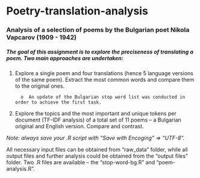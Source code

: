 # Poetry-translation-analysis


### Analysis of a selection of poems by the Bulgarian poet Nikola Vapcarov (1909 - 1942)

##### The goal of this assignment is to explore the preciseness of translating a poem. Two main approaches are undertaken:


1. Explore a single poem and four translations (hence 5 language versions of the same poem). Extract the most common words and compare them to the original ones. 
   
   
         o	An update of the Bulgarian stop word list was conducted in order to achieve the first task. 


2. Explore the topics and the most important and unique tokens per document (TF-IDF analysis) of a total set of 11 poems – a Bulgarian original and English version. Compare and contrast.


*Note: always save your .R script with “Save with Encoging” => “UTF-8”.*


All necessary input files can be obtained from “raw_data” folder, while all output files and further analysis could be obtained from the “output files" folder. Two .R files are available – the “stop-word-bg.R” and “poem-analysis.R”. 
